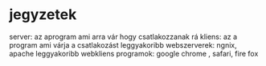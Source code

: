 # jegyzetek
server: az aprogram ami arra vár hogy csatlakozzanak rá
kliens: az a program ami várja a csatlakozást
leggyakoribb webszerverek: ngnix, apache
leggyakoribb webkliens programok: google chrome , safari, fire fox
